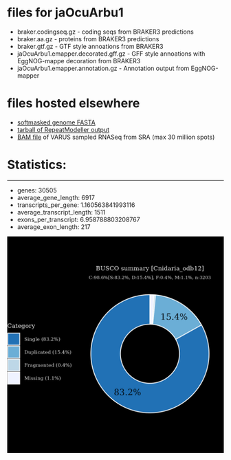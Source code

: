 # files for jaOcuArbu1

* braker.codingseq.gz - coding seqs from BRAKER3 predictions
* braker.aa.gz - proteins from BRAKER3 predictions
* braker.gtf.gz - GTF style annoations from BRAKER3
* jaOcuArbu1.emapper.decorated.gff.gz - GFF style annoations with EggNOG-mappe decoration from BRAKER3
* jaOcuArbu1.emapper.annotation.gz - Annotation output from EggNOG-mapper

# files hosted elsewhere
* [softmasked genome FASTA](https://asg_hubs.cog.sanger.ac.uk/jaOcuArbu1/jaOcuArbu1.fa.masked)
* [tarball of RepeatModeller output](https://asg_hubs.cog.sanger.ac.uk/jaOcuArbu1/jaOcuArbu1.tar.xz)
* [BAM file](https://asg_hubs.cog.sanger.ac.uk/jaOcuArbu1/VARUS_modified.bam) of VARUS sampled RNASeq from SRA (max 30 million spots)

# Statistics:

---
 * genes: 30505
 * average_gene_length: 6917
 * transcripts_per_gene: 1.160563841993116
 * average_transcript_length: 1511
 * exons_per_transcript: 6.958788803208767
 * average_exon_length: 217


![Plot of BUSCO results](jaOcuArbu1_busco.jpeg)

